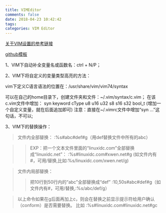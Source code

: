 ```yaml
---
title: VIMEditor
comments: false
date: 2018-04-23 10:42:42
tags:
categories: VIM Editor
---
```


[关于VIM设置的参考链接](http://wiki.csie.ncku.edu.tw/vim/vimrc)

[github模板](https://github.com/yangyangwithgnu/use_vim_as_ide)


1、VIM下自动补全变量名或函数名：ctrl + N/P；


2、VIM下将自定义的变量类型高亮的方法：

   vim下定义C语言语法的位置在：/usr/share/vim/vim74/syntax

   可以在自己的home目录下，创建文件夹和文件：~/.vim/syntax/c.vim；
   在该c.vim文件中增加：
   syn keyword cType u8 u16 u32 s8 s16 s32 bool\_t
   (增加一个自定义变量，就在后面追加即可)
   注意：直接在~/.vimrc文件中增加“syn ...”这句话，不可以;


3、VIM下的替换操作：
   > 文件内全部替换：
     :%s#abc#def#g（用def替换文件中所有的abc）

   >> EXP：把一个文本文件里面的“linuxidc.com”全部替换成“linuxidc.net”：
   >>      :%s#linuxidc.com#xwen.net#g (如文件内有#，可用/替换,比如:%s/linuxidc.com/xwen.net/g)

   > 文件内局部替换：
   >>  把10行到50行内的“abc”全部替换成“def”
   >>  :10,50s#abc#def#g（如文件内有#，可用/替换,:%s/abc/def/g）

   > 以上命令如果在g后面再加上c，则会在替换之前显示提示符给用户确认（conform）是否需要替换。 比如
   >   :%s#linuxidc.com#linuxidc.net#gc

